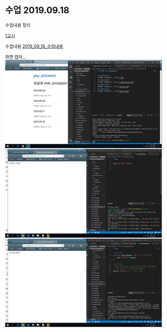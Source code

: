 # 수업 2019.09.18
수업내용 정리

[1교시](01)

수업내용
[2019_09_18_수업내용](./2019_09_18)

화면 캡처...
![2019_09_18](./images/1.jpg)
![2019_09_18](./images/2.jpg)
![2019_09_18](./images/3.jpg)